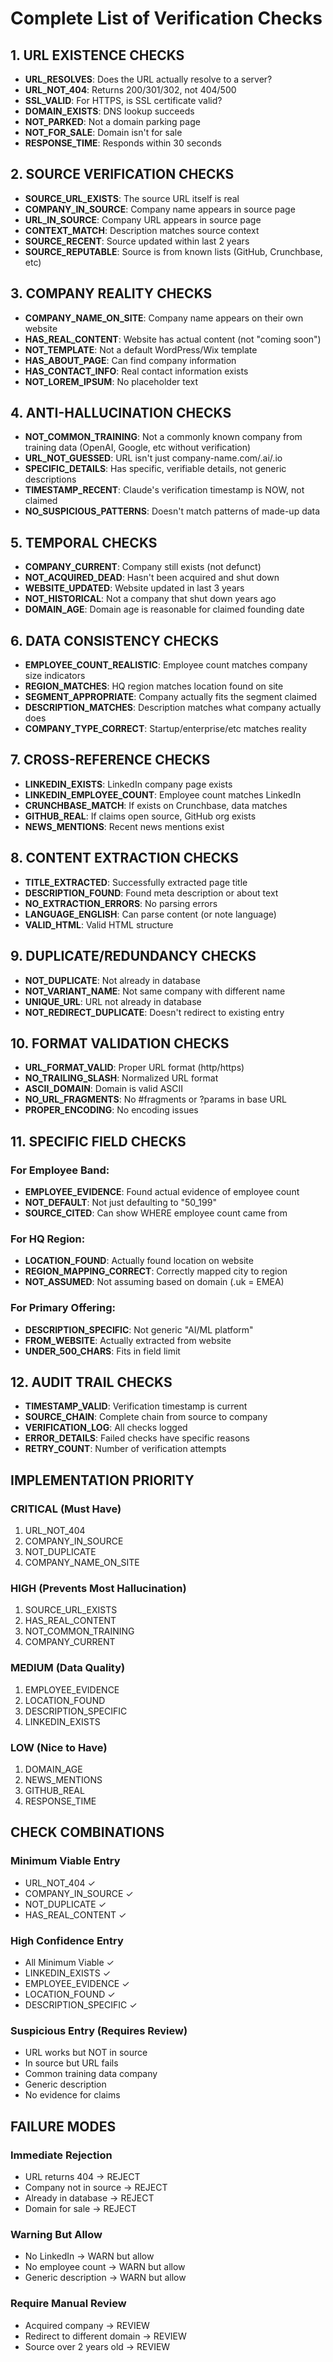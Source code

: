 # Complete List of Verification Checks

## 1. URL EXISTENCE CHECKS
- **URL_RESOLVES**: Does the URL actually resolve to a server?
- **URL_NOT_404**: Returns 200/301/302, not 404/500
- **SSL_VALID**: For HTTPS, is SSL certificate valid?
- **DOMAIN_EXISTS**: DNS lookup succeeds
- **NOT_PARKED**: Not a domain parking page
- **NOT_FOR_SALE**: Domain isn't for sale
- **RESPONSE_TIME**: Responds within 30 seconds

## 2. SOURCE VERIFICATION CHECKS
- **SOURCE_URL_EXISTS**: The source URL itself is real
- **COMPANY_IN_SOURCE**: Company name appears in source page
- **URL_IN_SOURCE**: Company URL appears in source page
- **CONTEXT_MATCH**: Description matches source context
- **SOURCE_RECENT**: Source updated within last 2 years
- **SOURCE_REPUTABLE**: Source is from known lists (GitHub, Crunchbase, etc)

## 3. COMPANY REALITY CHECKS
- **COMPANY_NAME_ON_SITE**: Company name appears on their own website
- **HAS_REAL_CONTENT**: Website has actual content (not "coming soon")
- **NOT_TEMPLATE**: Not a default WordPress/Wix template
- **HAS_ABOUT_PAGE**: Can find company information
- **HAS_CONTACT_INFO**: Real contact information exists
- **NOT_LOREM_IPSUM**: No placeholder text

## 4. ANTI-HALLUCINATION CHECKS
- **NOT_COMMON_TRAINING**: Not a commonly known company from training data (OpenAI, Google, etc without verification)
- **URL_NOT_GUESSED**: URL isn't just company-name.com/.ai/.io
- **SPECIFIC_DETAILS**: Has specific, verifiable details, not generic descriptions
- **TIMESTAMP_RECENT**: Claude's verification timestamp is NOW, not claimed
- **NO_SUSPICIOUS_PATTERNS**: Doesn't match patterns of made-up data

## 5. TEMPORAL CHECKS
- **COMPANY_CURRENT**: Company still exists (not defunct)
- **NOT_ACQUIRED_DEAD**: Hasn't been acquired and shut down
- **WEBSITE_UPDATED**: Website updated in last 3 years
- **NOT_HISTORICAL**: Not a company that shut down years ago
- **DOMAIN_AGE**: Domain age is reasonable for claimed founding date

## 6. DATA CONSISTENCY CHECKS
- **EMPLOYEE_COUNT_REALISTIC**: Employee count matches company size indicators
- **REGION_MATCHES**: HQ region matches location found on site
- **SEGMENT_APPROPRIATE**: Company actually fits the segment claimed
- **DESCRIPTION_MATCHES**: Description matches what company actually does
- **COMPANY_TYPE_CORRECT**: Startup/enterprise/etc matches reality

## 7. CROSS-REFERENCE CHECKS
- **LINKEDIN_EXISTS**: LinkedIn company page exists
- **LINKEDIN_EMPLOYEE_COUNT**: Employee count matches LinkedIn
- **CRUNCHBASE_MATCH**: If exists on Crunchbase, data matches
- **GITHUB_REAL**: If claims open source, GitHub org exists
- **NEWS_MENTIONS**: Recent news mentions exist

## 8. CONTENT EXTRACTION CHECKS
- **TITLE_EXTRACTED**: Successfully extracted page title
- **DESCRIPTION_FOUND**: Found meta description or about text
- **NO_EXTRACTION_ERRORS**: No parsing errors
- **LANGUAGE_ENGLISH**: Can parse content (or note language)
- **VALID_HTML**: Valid HTML structure

## 9. DUPLICATE/REDUNDANCY CHECKS
- **NOT_DUPLICATE**: Not already in database
- **NOT_VARIANT_NAME**: Not same company with different name
- **UNIQUE_URL**: URL not already in database
- **NOT_REDIRECT_DUPLICATE**: Doesn't redirect to existing entry

## 10. FORMAT VALIDATION CHECKS
- **URL_FORMAT_VALID**: Proper URL format (http/https)
- **NO_TRAILING_SLASH**: Normalized URL format
- **ASCII_DOMAIN**: Domain is valid ASCII
- **NO_URL_FRAGMENTS**: No #fragments or ?params in base URL
- **PROPER_ENCODING**: No encoding issues

## 11. SPECIFIC FIELD CHECKS

### For Employee Band:
- **EMPLOYEE_EVIDENCE**: Found actual evidence of employee count
- **NOT_DEFAULT**: Not just defaulting to "50_199"
- **SOURCE_CITED**: Can show WHERE employee count came from

### For HQ Region:
- **LOCATION_FOUND**: Actually found location on website
- **REGION_MAPPING_CORRECT**: Correctly mapped city to region
- **NOT_ASSUMED**: Not assuming based on domain (.uk = EMEA)

### For Primary Offering:
- **DESCRIPTION_SPECIFIC**: Not generic "AI/ML platform"
- **FROM_WEBSITE**: Actually extracted from website
- **UNDER_500_CHARS**: Fits in field limit

## 12. AUDIT TRAIL CHECKS
- **TIMESTAMP_VALID**: Verification timestamp is current
- **SOURCE_CHAIN**: Complete chain from source to company
- **VERIFICATION_LOG**: All checks logged
- **ERROR_DETAILS**: Failed checks have specific reasons
- **RETRY_COUNT**: Number of verification attempts

## IMPLEMENTATION PRIORITY

### CRITICAL (Must Have)
1. URL_NOT_404
2. COMPANY_IN_SOURCE
3. NOT_DUPLICATE
4. COMPANY_NAME_ON_SITE

### HIGH (Prevents Most Hallucination)
1. SOURCE_URL_EXISTS
2. HAS_REAL_CONTENT
3. NOT_COMMON_TRAINING
4. COMPANY_CURRENT

### MEDIUM (Data Quality)
1. EMPLOYEE_EVIDENCE
2. LOCATION_FOUND
3. DESCRIPTION_SPECIFIC
4. LINKEDIN_EXISTS

### LOW (Nice to Have)
1. DOMAIN_AGE
2. NEWS_MENTIONS
3. GITHUB_REAL
4. RESPONSE_TIME

## CHECK COMBINATIONS

### Minimum Viable Entry
- URL_NOT_404 ✓
- COMPANY_IN_SOURCE ✓
- NOT_DUPLICATE ✓
- HAS_REAL_CONTENT ✓

### High Confidence Entry
- All Minimum Viable ✓
- LINKEDIN_EXISTS ✓
- EMPLOYEE_EVIDENCE ✓
- LOCATION_FOUND ✓
- DESCRIPTION_SPECIFIC ✓

### Suspicious Entry (Requires Review)
- URL works but NOT in source
- In source but URL fails
- Common training data company
- Generic description
- No evidence for claims

## FAILURE MODES

### Immediate Rejection
- URL returns 404 → REJECT
- Company not in source → REJECT
- Already in database → REJECT
- Domain for sale → REJECT

### Warning But Allow
- No LinkedIn → WARN but allow
- No employee count → WARN but allow
- Generic description → WARN but allow

### Require Manual Review
- Acquired company → REVIEW
- Redirect to different domain → REVIEW
- Source over 2 years old → REVIEW
